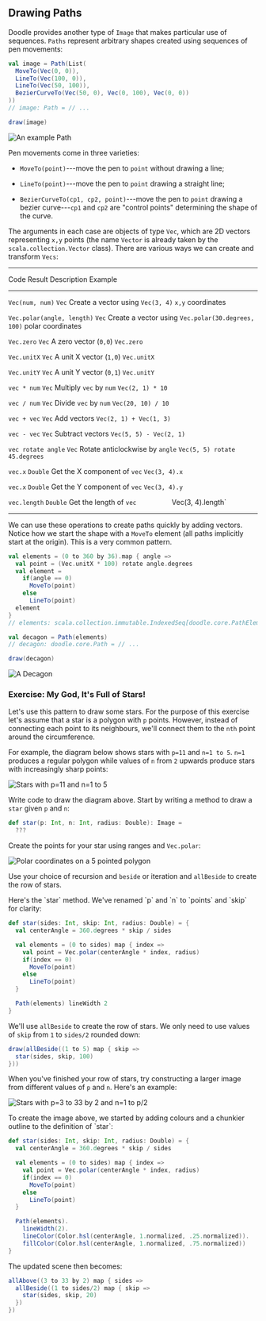## Drawing Paths

Doodle provides another type of `Image` that makes particular use of sequences.
`Paths` represent arbitrary shapes created using sequences of pen movements:

~~~ scala
val image = Path(List(
  MoveTo(Vec(0, 0)),
  LineTo(Vec(100, 0)),
  LineTo(Vec(50, 100)),
  BezierCurveTo(Vec(50, 0), Vec(0, 100), Vec(0, 0))
))
// image: Path = // ...

draw(image)
~~~

![An example Path](src/pages/collections/path.png)

Pen movements come in three varieties:

 -  `MoveTo(point)`---move the pen to `point` without drawing a line;

 -  `LineTo(point)`---move the pen to `point` drawing a straight line;

 -  `BezierCurveTo(cp1, cp2, point)`---move the pen to `point` drawing a bezier
    curve---`cp1` and `cp2` are "control points" determining the shape of the curve.

The arguments in each case are objects of type `Vec`, which are 2D vectors representing `x,y` points (the name `Vector` is already taken by the `scala.collection.Vector` class). There are various ways we can create and transform `Vecs`:

--------------------------------------------------------------------------------------------------------
Code                       Result    Description                     Example
-------------------------- --------- ------------------------------- -----------------------------------
`Vec(num, num)`            `Vec`     Create a vector using           `Vec(3, 4)`
                                     `x,y` coordinates

`Vec.polar(angle, length)` `Vec`     Create a vector using           `Vec.polar(30.degrees, 100)`
                                     polar coordinates

`Vec.zero`                 `Vec`     A zero vector (`0,0`)           `Vec.zero`

`Vec.unitX`                `Vec`     A unit X vector (`1,0`)         `Vec.unitX`

`Vec.unitY`                `Vec`     A unit Y vector (`0,1`)         `Vec.unitY`

`vec * num`                `Vec`     Multiply `vec` by `num`         `Vec(2, 1) * 10`

`vec / num`                `Vec`     Divide `vec` by `num`           `Vec(20, 10) / 10`

`vec + vec`                `Vec`     Add vectors                     `Vec(2, 1) + Vec(1, 3)`

`vec - vec`                `Vec`     Subtract vectors                `Vec(5, 5) - Vec(2, 1)`

`vec rotate angle`         `Vec`     Rotate anticlockwise by `angle` `Vec(5, 5) rotate 45.degrees`

`vec.x`                    `Double`  Get the X component of `vec`    `Vec(3, 4).x`

`vec.x`                    `Double`  Get the Y component of `vec`    `Vec(3, 4).y`

`vec.length`               `Double`  Get the length of `vec          `Vec(3, 4).length`

-------------------------------------------------------------------------------------------------------

We can use these operations to create paths quickly by adding vectors. Notice how we start the shape with a `MoveTo` element (all paths implicitly start at the origin). This is a very common pattern.

~~~ scala
val elements = (0 to 360 by 36).map { angle =>
  val point = (Vec.unitX * 100) rotate angle.degrees
  val element =
    if(angle == 0)
      MoveTo(point)
    else
      LineTo(point)
  element
}
// elements: scala.collection.immutable.IndexedSeq[doodle.core.PathElement] = // ...

val decagon = Path(elements)
// decagon: doodle.core.Path = // ...

draw(decagon)
~~~

![A Decagon](src/pages/collections/decagon.png)

### Exercise: My God, It's Full of Stars!

Let's use this pattern to draw some stars.
For the purpose of this exercise let's assume that a star is a polygon with `p` points.
However, instead of connecting each point to its neighbours,
we'll connect them to the `nth` point around the circumference.

For example, the diagram below shows stars with `p=11` and `n=1 to 5`.
`n=1` produces a regular polygon while
values of `n` from `2` upwards produce stars with increasingly sharp points:

![Stars with `p=11` and `n=1 to 5`](src/pages/collections/stars.png)

Write code to draw the diagram above.
Start by writing a method to draw a `star` given `p` and `n`:

~~~ scala
def star(p: Int, n: Int, radius: Double): Image =
  ???
~~~

Create the points for your star using ranges and `Vec.polar`:

![Polar coordinates on a 5 pointed polygon](src/pages/collections/polar.pdf+svg)

Use your choice of recursion and `beside` or iteration and `allBeside` to create the row of stars.

<div class="solution">
Here's the `star` method. We've renamed `p` and `n` to `points` and `skip` for clarity:

~~~ scala
def star(sides: Int, skip: Int, radius: Double) = {
  val centerAngle = 360.degrees * skip / sides

  val elements = (0 to sides) map { index =>
    val point = Vec.polar(centerAngle * index, radius)
    if(index == 0)
      MoveTo(point)
    else 
      LineTo(point)
  }

  Path(elements) lineWidth 2
}
~~~

We'll use `allBeside` to create the row of stars.
We only need to use values of `skip`
from `1` to `sides/2` rounded down:

~~~ scala
draw(allBeside((1 to 5) map { skip =>
  star(sides, skip, 100)
}))
~~~
</div>

When you've finished your row of stars,
try constructing a larger image from different values of `p` and `n`.
Here's an example:

![Stars with `p=3 to 33 by 2` and `n=1 to p/2`](src/pages/collections/stars2.png)

<div class="solution">
To create the image above, we started by adding colours
and a chunkier outline to the definition of `star`:

~~~ scala
def star(sides: Int, skip: Int, radius: Double) = {
  val centerAngle = 360.degrees * skip / sides

  val elements = (0 to sides) map { index =>
    val point = Vec.polar(centerAngle * index, radius) 
    if(index == 0)
      MoveTo(point)
    else
      LineTo(point)
  }

  Path(elements).
    lineWidth(2).
    lineColor(Color.hsl(centerAngle, 1.normalized, .25.normalized)).
    fillColor(Color.hsl(centerAngle, 1.normalized, .75.normalized))
}
~~~

The updated scene then becomes:

~~~ scala
allAbove((3 to 33 by 2) map { sides =>
  allBeside((1 to sides/2) map { skip =>
    star(sides, skip, 20)
  })
})
~~~
</div>
